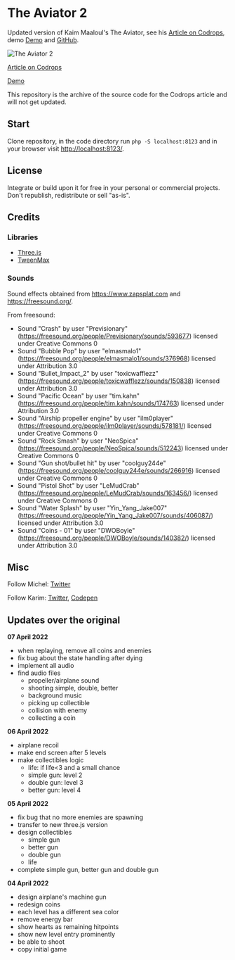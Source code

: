 # The Aviator 2

Updated version of Kaim Maaloul's The Aviator, see his [Article on Codrops](http://tympanus.net/codrops/?p=26501), demo [Demo](http://tympanus.net/Tutorials/TheAviator/) and [GitHub](https://github.com/yakudoo/TheAviator).

![The Aviator 2](https://tympanus.net/codrops/wp-content/uploads/2022/04/Aviator2_featured.jpg)

[Article on Codrops](https://tympanus.net/codrops/?p=63296)

[Demo](https://tympanus.net/Tutorials/TheAviator2)

This repository is the archive of the source code for the Codrops article and will not get updated.


## Start

Clone repository, in the code directory run `php -S localhost:8123` and in your browser visit [http://localhost:8123/](http://localhost:8123/).


## License

Integrate or build upon it for free in your personal or commercial projects. Don't republish, redistribute or sell "as-is". 



## Credits

### Libraries

- [Three.js](http://threejs.org/)
- [TweenMax](http://greensock.com)


### Sounds

Sound effects obtained from https://www.zapsplat.com and https://freesound.org/.

From freesound:

 - Sound "Crash" by user "Previsionary" (https://freesound.org/people/Previsionary/sounds/593677) licensed under Creative Commons 0
 - Sound "Bubble Pop" by user "elmasmalo1" (https://freesound.org/people/elmasmalo1/sounds/376968) licensed under Attribution 3.0
 - Sound "Bullet_Impact_2" by user "toxicwafflezz" (https://freesound.org/people/toxicwafflezz/sounds/150838) licensed under Attribution 3.0
 - Sound "Pacific Ocean" by user "tim.kahn" (https://freesound.org/people/tim.kahn/sounds/174763) licensed under Attribution 3.0
 - Sound "Airship propeller engine" by user "ilm0player" (https://freesound.org/people/ilm0player/sounds/578181/) licensed under Creative Commons 0
 - Sound "Rock Smash" by user "NeoSpica" (https://freesound.org/people/NeoSpica/sounds/512243) licensed under Creative Commons 0
 - Sound "Gun shot/bullet hit" by user "coolguy244e" (https://freesound.org/people/coolguy244e/sounds/266916) licensed under Creative Commons 0
 - Sound "Pistol Shot" by user "LeMudCrab" (https://freesound.org/people/LeMudCrab/sounds/163456/) licensed under Creative Commons 0
 - Sound "Water Splash" by user "Yin_Yang_Jake007" (https://freesound.org/people/Yin_Yang_Jake007/sounds/406087/) licensed under Attribution 3.0
 - Sound "Coins - 01" by user "DWOBoyle" (https://freesound.org/people/DWOBoyle/sounds/140382/) licensed under Attribution 3.0


## Misc

Follow Michel: [Twitter](https://twitter.com/MichelOliverH)

Follow Karim: [Twitter](https://twitter.com/yakudoo), [Codepen](http://codepen.io/Yakudoo/)


## Updates over the original

**07 April 2022**
 - when replaying, remove all coins and enemies
 - fix bug about the state handling after dying
 - implement all audio
 - find audio files
      - propeller/airplane sound
      - shooting simple, double, better
      - background music
      - picking up collectible
      - collision with enemy
      - collecting a coin

**06 April 2022**
 - airplane recoil
 - make end screen after 5 levels
 - make collectibles logic
      - life: if life<3 and a small chance
      - simple gun: level 2
      - double gun: level 3
      - better gun: level 4

**05 April 2022**
 - fix bug that no more enemies are spawning
 - transfer to new three.js version
 - design collectibles
      - simple gun
      - better gun
      - double gun
      - life
 - complete simple gun, better gun and double gun

**04 April 2022**
 - design airplane's machine gun
 - redesign coins
 - each level has a different sea color
 - remove energy bar
 - show hearts as remaining hitpoints
 - show new level entry prominently
 - be able to shoot
 - copy initial game